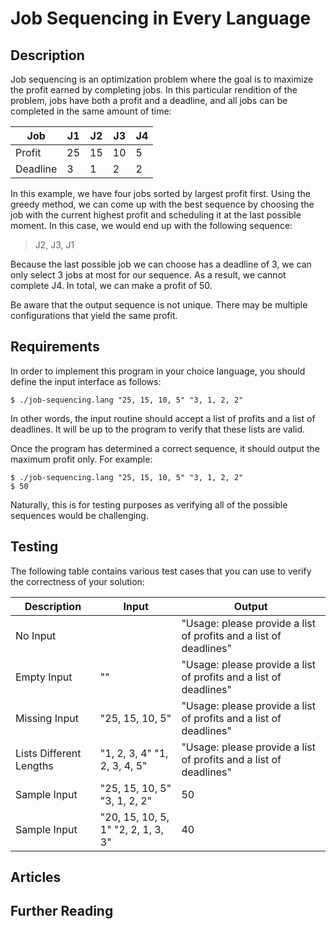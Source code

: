 # Job Sequencing in Every Language

## Description

Job sequencing is an optimization problem where the goal is to maximize the
profit earned by completing jobs. In this particular rendition of the problem,
jobs have both a profit and a deadline, and all jobs can be completed in the
same amount of time:

| Job      | J1  | J2  | J3  | J4  |
| -------- | --- | --- | --- | --- |
| Profit   | 25  | 15  | 10  | 5   |
| Deadline | 3   | 1   | 2   | 2   |

In this example, we have four jobs sorted by largest profit first.
Using the greedy method, we can come up with the best sequence by
choosing the job with the current highest profit and scheduling it
at the last possible moment. In this case, we would end up with the
following sequence:

> J2, J3, J1

Because the last possible job we can choose has a deadline of 3, we can
only select 3 jobs at most for our sequence. As a result, we cannot
complete J4. In total, we can make a profit of 50.

Be aware that the output sequence is not unique. There may be multiple
configurations that yield the same profit.


## Requirements

In order to implement this program in your choice language, you should
define the input interface as follows:

```console
$ ./job-sequencing.lang "25, 15, 10, 5" "3, 1, 2, 2"
```

In other words, the input routine should accept a list of profits and
a list of deadlines. It will be up to the program to verify that these
lists are valid.

Once the program has determined a correct sequence, it should
output the maximum profit only. For example:

```console
$ ./job-sequencing.lang "25, 15, 10, 5" "3, 1, 2, 2"
$ 50
```

Naturally, this is for testing
purposes as verifying all of the possible sequences would be
challenging.


## Testing

The following table contains various test cases that you can use to
verify the correctness of your solution:

| Description | Input | Output |
|-------------|-------|--------|
| No Input | | "Usage: please provide a list of profits and a list of deadlines" |
| Empty Input | "" | "Usage: please provide a list of profits and a list of deadlines" |
| Missing Input | "25, 15, 10, 5" | "Usage: please provide a list of profits and a list of deadlines" |
|Lists Different Lengths | "1, 2, 3, 4" "1, 2, 3, 4, 5" | "Usage: please provide a list of profits and a list of deadlines" |
| Sample Input | "25, 15, 10, 5" "3, 1, 2, 2" | 50 |
| Sample Input | "20, 15, 10, 5, 1" "2, 2, 1, 3, 3" | 40 |


## Articles



## Further Reading